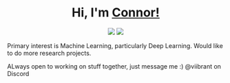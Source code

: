 
<h1 align="center">   
  Hi, I'm <a href=https://www.connorData.Science> Connor!</a> </h1>

<p align="center">
  <img src="https://github-profile-summary-cards.vercel.app/api/cards/repos-per-language?username=Viibrant&theme=dracula">
  <img src="https://github-profile-summary-cards.vercel.app/api/cards/productive-time?username=Viibrant&theme=dracula">
</p>

Primary interest is Machine Learning, particularly Deep Learning. Would like to do more research projects.

ALways open to working on stuff together, just message me :) @viibrant on Discord

